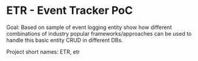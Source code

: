 ETR - Event Tracker PoC
===

Goal: Based on sample of event logging entity show how different combinations of industry popular
      frameworks/approaches can be used to handle this basic entity CRUD in different DBs.
      
Project short names: ETR, etr

